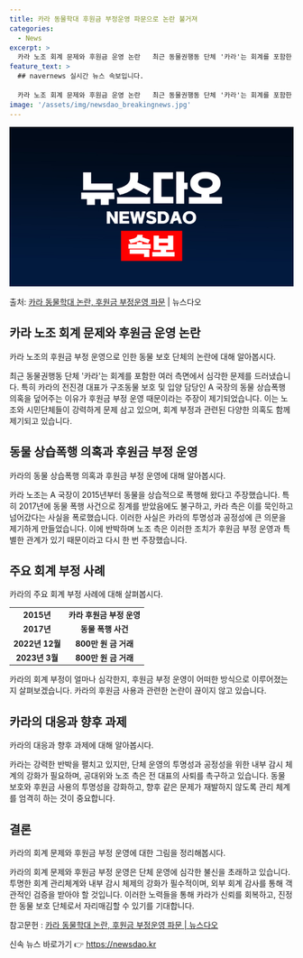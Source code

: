 ```yaml
---
title: 카라 동물학대 후원금 부정운영 파문으로 논란 불거져
categories:
  - News
excerpt: >
  카라 노조 회계 문제와 후원금 운영 논란   최근 동물권행동 단체 '카라'는 회계를 포함한 여러 측면에서 심…
feature_text: >
  ## navernews 실시간 뉴스 속보입니다.

  카라 노조 회계 문제와 후원금 운영 논란   최근 동물권행동 단체 '카라'는 회계를 포함한 여러 측면에서 심…
image: '/assets/img/newsdao_breakingnews.jpg'
---
```


![뉴스다오 속보](/assets/img/newsdao_breakingnews.jpg)

<p>출처: <a href="https://newsdao.kr/4077" rel="dofollow">카라 동물학대 논란, 후원금 부정운영 파문</a> | 뉴스다오</p>

<h2 data-ke-size="size26">카라 노조 회계 문제와 후원금 운영 논란</h2>
카라 노조의 후원금 부정 운영으로 인한 동물 보호 단체의 논란에 대해 알아봅시다.

<p data-ke-size="size16">최근 동물권행동 단체 '카라'는 회계를 포함한 여러 측면에서 심각한 문제를 드러냈습니다. 특히 카라의 전진경 대표가 구조동물 보호 및 입양 담당인 A 국장의 동물 상습폭행 의혹을 덮어주는 이유가 후원금 부정 운영 때문이라는 주장이 제기되었습니다. 이는 노조와 시민단체들이 강력하게 문제 삼고 있으며, 회계 부정과 관련된 다양한 의혹도 함께 제기되고 있습니다.</p>

<h2 data-ke-size="size26">동물 상습폭행 의혹과 후원금 부정 운영</h2>
카라의 동물 상습폭행 의혹과 후원금 부정 운영에 대해 알아봅시다.

<p data-ke-size="size16">카라 노조는 A 국장이 2015년부터 동물을 상습적으로 폭행해 왔다고 주장했습니다. 특히 2017년에 동물 폭행 사건으로 징계를 받았음에도 불구하고, 카라 측은 이를 묵인하고 넘어갔다는 사실을 폭로했습니다. 이러한 사실은 카라의 투명성과 공정성에 큰 의문을 제기하게 만들었습니다. 이에 반박하며 노조 측은 이러한 조치가 후원금 부정 운영과 특별한 관계가 있기 때문이라고 다시 한 번 주장했습니다.</p>

<h2 data-ke-size="size26">주요 회계 부정 사례</h2>
카라의 주요 회계 부정 사례에 대해 살펴봅시다.

<table>
<tbody>
<tr>
<td style="text-align: center; height: 17px;"><b>2015년</b></td>
<td style="text-align: center; height: 17px;"><b>카라 후원금 부정 운영</b></td>
</tr>
<tr>
<td style="text-align: center; height: 17px;"><b>2017년</b></td>
<td style="text-align: center; height: 17px;"><b>동물 폭행 사건</b></td>
</tr>
<tr>
<td style="text-align: center; height: 17px;"><b>2022년 12월</b></td>
<td style="text-align: center; height: 17px;"><b>800만 원 금 거래</b></td>
</tr>
<tr>
<td style="text-align: center; height: 17px;"><b>2023년 3월</b></td>
<td style="text-align: center; height: 17px;"><b>800만 원 금 거래</b></td>
</tr>
</tbody>
</table>

<p data-ke-size="size16">카라의 회계 부정이 얼마나 심각한지, 후원금 부정 운영이 어떠한 방식으로 이루어졌는지 살펴보겠습니다. 카라의 후원금 사용과 관련한 논란이 끊이지 않고 있습니다.</p>

<h2 data-ke-size="size26">카라의 대응과 향후 과제</h2>
카라의 대응과 향후 과제에 대해 알아봅시다.

<p data-ke-size="size16">카라는 강력한 반박을 펼치고 있지만, 단체 운영의 투명성과 공정성을 위한 내부 감시 체계의 강화가 필요하며, 공대위와 노조 측은 전 대표의 사퇴를 촉구하고 있습니다. 동물 보호와 후원금 사용의 투명성을 강화하고, 향후 같은 문제가 재발하지 않도록 관리 체계를 엄격히 하는 것이 중요합니다.</p>

<h2 data-ke-size="size26">결론</h2>
카라의 회계 문제와 후원금 부정 운영에 대한 그림을 정리해봅시다.

<p data-ke-size="size16">카라의 회계 문제와 후원금 부정 운영은 단체 운영에 심각한 불신을 초래하고 있습니다. 투명한 회계 관리체계와 내부 감시 체제의 강화가 필수적이며, 외부 회계 감사를 통해 객관적인 검증을 받아야 할 것입니다. 이러한 노력들을 통해 카라가 신뢰를 회복하고, 진정한 동물 보호 단체로서 자리매김할 수 있기를 기대합니다.</p>

참고문헌 : <a href="https://newsdao.kr/4077">카라 동물학대 논란, 후원금 부정운영 파문 | 뉴스다오</a> 

신속 뉴스 바로가기 👉 <a href="https://newsdao.kr" rel="dofollow">https://newsdao.kr</a>



